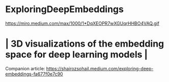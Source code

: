 # ExploringDeepEmbeddings

<img>https://miro.medium.com/max/1000/1*DqXEOPR7wXGUqrHHBO4VAQ.gif</img>

<h1> | 3D visualizations of the embedding space for deep learning models | </h1>

Companion article: https://shairozsohail.medium.com/exploring-deep-embeddings-fa677f0e7c90
